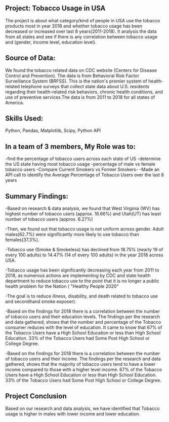 Project: Tobacco Usage in USA
-----------------------------

The project is about what category/kind of people in USA use the tobacco products most in year 2018 and whether tobacco usage has been decreased or increased over last 8 years(2011-2018). It analysis the data from all states and see if there is any correlation between tobacco usage and (gender, income level, education level).

Source of Data: 
--------------
We found the tobacco related data on CDC website (Centers for Disease Control and Prevention).
The data is from Behavioral Risk Factor Surveillance System (BRFSS). This is the nation's premier system of health-related telephone surveys that collect state data about U.S. residents regarding their health-related risk behaviors, chronic health conditions, and use of preventive services.The data is from 2011 to 2018 for all states of America.

Skills Used:
-----------
Python, Pandas, Matplotlib, Scipy, Python API

In a team of 3 members, My Role was to:
--------------------------------------
-find the percentage of tobacco users across each state of US
-determine the US state having most tobacco usage
-percentage of male vs female tobacco users
-Compare Current Smokers vs Former Smokers-
-Made an API call to identify the Average Percentage of Tobacco Users over the last 8 years


Summary Findings:
-----------------

-Based on research & data analysis, we found that West Virginia (WV) has highest number of tobacco users (approx. 16.66%) and Utah(UT) has least number of tobacco users (approx. 6.27%)

-Then, we found out that tobacco usage is not uniform across gender. Adult males(62.7%) were significantly more likely to use tobacco than females(37.3%).    

-Tobacco use (Smoke & Smokeless) has declined from 18.75% (nearly 19 of every 100 adults) to 14.47% (14 of every 100 adults) in the year 2018 across USA.

-Tobacco usage has been significantly decreasing each year from 2011 to 2018, as numerous actions are implementing by CDC and state health department to reduce tobacco use to the point that it is no longer a public health problem for the Nation ( "Healthy People 2020" 

-The goal is to reduce illness, disability, and death related to tobacco use and secondhand smoke exposer).

-Based on the findings for 2018 there is a correlation between the number of tobacco users and their education levels. The findings per the research and data gathered, shows that the number and percentage of the Tobacco consumer reduces with the level of education. It came to know that 67% of the Tobacco Users have a High School Education or less than High School Education. 33% of the Tobacco Users had Some Post High School or College Degree.

-Based on the findings for 2018 there is a correlation between the number of tobacco users and their income. The findings per the research and data gathered, shows that the majority of tobacco users tend to have a lower income compared to those with a higher level income. 67% of the Tobacco Users have a High School Education or less than High School Education. 33% of the Tobacco Users had Some Post High School or College Degree.


Project Conclusion
------------------
Based on our research and data analysis, we have identified that Tobacco usage is higher in males with lower income and lower education.

